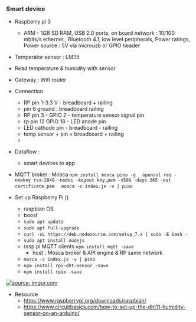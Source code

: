 ### Smart device 
- Raspberry pi 3
    - ARM - 1GB SD RAM, USB 2.0 ports, on board network : 10/100 mbits/s ethernet , Bluetooth 4.1, low level peripherals, Power ratings, Power source : 5V via microusb or GPIO header 
- Temperator sensor : LM35 
- Read temperature & humidity with sensor 
- Gateway : Wifi router 

- Connection 
    - RP pin 1-3.3 V - breadboard + railing 
    - pin 6 ground : breadboard railing 
    - RP pin 3 - GPIO 2 - temperature sensor signal pin 
    - rp pin 12  GPIO 18 - LED anode pin 
    - LED cathode pin - breadboard - railing 
    - temp sensor + pin = breadboard + railing 
    - 

- Dataflow : 
    - smart devices to app 

- MQTT broker : Mosca 
`npm install mosca pino -g  `
`openssl req -newkey rsa:2048 -nodes -keyout key.pem -x509 -days 365 -out certificate.pem  `
`mosca -c index.js -v | pino  `



- Set up Raspberry Pi ()
    - raspbian OS 
    - boost 
    - `sudo apt update`
    - `sudo apt full-upgrade `
    - `curl -sL https://deb.nodesource.com/setup_7.x | sudo -E bash -`
    - `sudo apt install nodejs `
    - rasp pi MQTT clients ` npm install mqtt -save  `
        - host : Mosca broker & API engine & RP same network 
    - `mosca -c index.js -v | pino  `
    - `npm install rpi-dht-sensor -save`
    - `npm install rpio -save`

<a href="https://imgur.com/aIpUEqb"><img src="https://i.imgur.com/aIpUEqb.png" title="source: imgur.com" /></a>


- Resource 
    - https://www.raspberrypi.org/downloads/raspbian/
    - https://www.circuitbasics.com/how-to-set-up-the-dht11-humidity-sensor-on-an-arduino/

